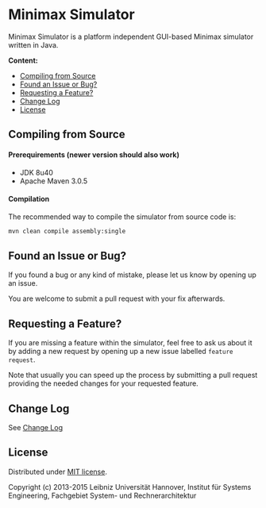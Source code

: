 Minimax Simulator
=================

Minimax Simulator is a platform independent GUI-based Minimax simulator written in Java.

**Content:**
- [Compiling from Source](#compiling-source)
- [Found an Issue or Bug?](#bug)
- [Requesting a Feature?](#feature)
- [Change Log](#changelog)
- [License](#license)

<a name="compiling-source"></a> Compiling from Source
------------------------------------------------------
#### Prerequirements (newer version should also work)
* JDK 8u40
* Apache Maven 3.0.5

#### Compilation
The recommended way to compile the simulator from source code is:
```bash
mvn clean compile assembly:single
```

<a name="bug"></a> Found an Issue or Bug?
-----------------------------------------
If you found a bug or any kind of mistake, please let us know by opening up an issue.

You are welcome to submit a pull request with your fix afterwards.

<a name="feature"></a> Requesting a Feature?
--------------------------------------------
If you are missing a feature within the simulator, feel free to ask us about it by adding a new request by opening up a new issue labelled `feature request`.

Note that usually you can speed up the process by submitting a pull request providing the needed changes for your requested feature.

<a name="changelog"></a> Change Log
---------------------------------
See [Change Log](CHANGELOG.md)

<a name="license"></a> License
------------------------------
Distributed under [MIT license](http://opensource.org/licenses/MIT).

Copyright (c) 2013-2015 Leibniz Universität Hannover, Institut für Systems Engineering, Fachgebiet System- und Rechnerarchitektur
